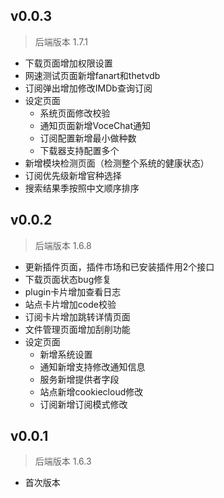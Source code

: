 
## v0.0.3
> 后端版本 1.7.1
-  下载页面增加权限设置
-  网速测试页面新增fanart和thetvdb
-  订阅弹出增加修改IMDb查询订阅
-  设定页面
    - 系统页面修改校验
    - 通知页面新增VoceChat通知
    - 订阅配置新增最小做种数
    - 下载器支持配置多个
-  新增模块检测页面（检测整个系统的健康状态）
-  订阅优先级新增官种选择
-  搜索结果季按照中文顺序排序

## v0.0.2
> 后端版本 1.6.8

-  更新插件页面，插件市场和已安装插件用2个接口
-  下载页面状态bug修复
-  plugin卡片增加查看日志
-  站点卡片增加code校验
-  订阅卡片增加跳转详情页面
-  文件管理页面增加刮削功能
-  设定页面
    - 新增系统设置
    - 通知新增支持修改通知信息
    - 服务新增提供者字段
    - 站点新增cookiecloud修改
    - 订阅新增订阅模式修改


## v0.0.1
> 后端版本 1.6.3

- 首次版本
